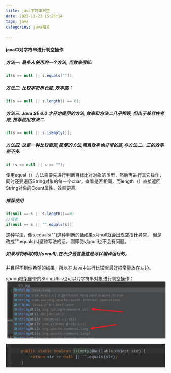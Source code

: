 ```yaml
---
title: java字符串判空
date: 2022-11-23 15:28:14
tags: java
categories: java相关

---
```


####                                            java中对字符串进行判空操作



##### 方法一: 最多人使用的一个方法, 但效率很低:

```java
if(s == null || s.equals(""));
```

##### 方法二: 比较字符串长度, 效率高：

```java
if(s == null || s.length() == 0);
```

##### 方法三: Java SE 6.0 才开始提供的方法, 效率和方法二几乎相等, 但出于兼容性考虑, 推荐使用方法二.

```java
if(s == null || s.isEmpty());
```

##### 方法四: 这是一种比较直观,简便的方法,而且效率也非常的高,与方法二、三的效率差不多:

```java
if (s == null || s == "");
```

使用equal（）方法需要先进行判断目标比对对象的类型，然后再进行其它操作，
同时还要遍历String对象的每一个char，查看是否相同，而length（）直接返回String对象的Count属性，效率更高。

##### 推荐使用

```java
if(null == s || s.length()==0)
//或者
if(null == s || "".equals(s))
```

这种写法，像s.equals("")这种判断的话如果s为null就会出现空指针异常，
但是改成"".equals(s)这种写法的话，则即使s为null也不会有问题。

##### 如果将判断写成if(s=null),在不少语言里这是可以编译运行的，
并且得不到你希望的结果。所以在Java中进行比较就最好把常量放在左边。



spring框架自带的StringUtils也可以对字符串对象进行判空操作：
![img.png](./java字符串判空/img.png)

![img_1.png](./java字符串判空/img_1.png)